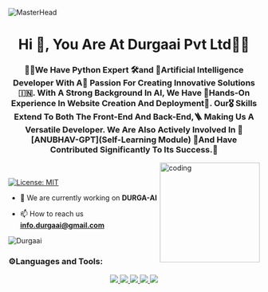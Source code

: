 ![MasterHead](https://repository-images.githubusercontent.com/588181932/e36ec678-7984-4cdd-8e4c-a3932772ff8e)
<h1 align="center">Hi 👋, You Are At Durgaai Pvt Ltd🧑‍💻</h1>
<h3 align="center">🧑‍💻We Have Python Expert 🛠️and 🔏Artificial Intelligence Developer With A🌈 Passion For Creating Innovative Solutions🇮🇳. With A Strong Background In AI, We Have 💬Hands-On Experience In Website Creation And Deployment👷. Our🎖️ Skills Extend To Both The Front-End And Back-End,🪜 Making Us A Versatile Developer. We Are Also Actively Involved In 💚[ANUBHAV-GPT](Self-Learning Module) 📌And Have Contributed Significantly To Its Success.📑</h3>
<img align="right" alt="coding" length="200" width="200" src="https://cdn.dribbble.com/users/1162077/screenshots/3848914/programmer.gif"><br>

[![License: MIT](https://img.shields.io/badge/License-MIT-green.svg)](https://opensource.org/licenses/MIT)

- 🔭 We are currently working on **DURGA-AI**

- 📫 How to reach us **info.durgaai@gmail.com**

<p align="left"> <img src="https://komarev.com/ghpvc/?username=Private-Org-Durgaai&label=Profile%20views&color=0e75b6&style=flat" alt="Durgaai" /> </p>


<h3 align="left">⚙️Languages and Tools:</h3>
<p align="center">
  <a href="https://skillicons.dev">
    <img src="https://skillicons.dev/icons?i=aiscript,androidstudio,angular,arduino,bash,blender,bootstrap,azure&theme=dark" />
    <img src="https://skillicons.dev/icons?i=cpp,cloudflare,css,dart,devto,bots,fastapi,firebase,flask,flutter&theme=dark" />
    <img 
src="https://skillicons.dev/icons?i=gamemakerstudio,gcp,git,github,heroku,html,java,js&theme=dark" />
    <img src="https://skillicons.dev/icons?i=kotlin,linux,mongodb,mysql,nodejs,php,processing,pytorch,py,qt&theme=dark" />
    <img src="https://skillicons.dev/icons?i=raspberrypi,ruby,stackoverflow,selenium,tailwind,tensorflow,unity,unreal&theme=dark" />
</a>
</p>

